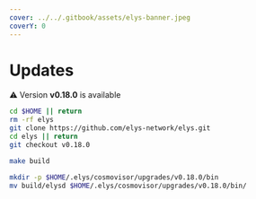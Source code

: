 ```yaml
---
cover: ../../.gitbook/assets/elys-banner.jpeg
coverY: 0
---
```


# Updates

⚠️ Version **v0.18.0** is available

```bash
cd $HOME || return
rm -rf elys
git clone https://github.com/elys-network/elys.git
cd elys || return
git checkout v0.18.0

make build

mkdir -p $HOME/.elys/cosmovisor/upgrades/v0.18.0/bin
mv build/elysd $HOME/.elys/cosmovisor/upgrades/v0.18.0/bin/
```
